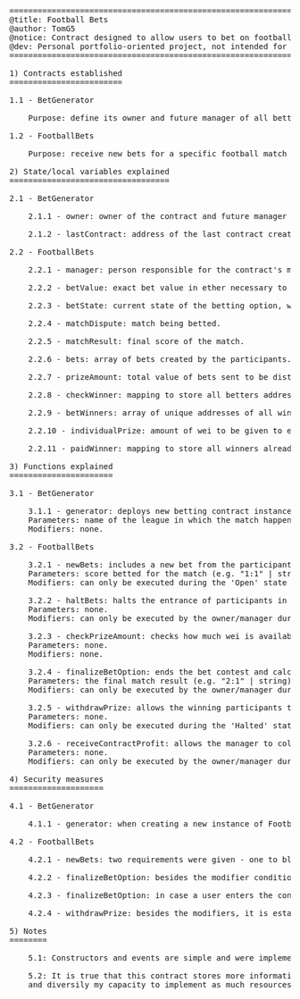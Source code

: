 <pre>==============================================================================================
@title: Football Bets
@author: TomG5
@notice: Contract designed to allow users to bet on football matches scores
@dev: Personal portfolio-oriented project, not intended for deployment and use by businesses
==============================================================================================

1) Contracts established
========================

1.1 - BetGenerator

	Purpose: define its owner and future manager of all betting contests being generated by himself or any assistants through the 'generator' function.

1.2 - FootballBets

	Purpose: receive new bets for a specific football match and in the end distribute the prize 'bowl' equally amongst winners or rewarding the contract's manager in the exception.

2) State/local variables explained
==================================

2.1 - BetGenerator

	2.1.1 - owner: owner of the contract and future manager of all betting options.
	
	2.1.2 - lastContract: address of the last contract created by the generator.

2.2 - FootballBets

	2.2.1 - manager: person responsible for the contract's management, whose duties are to follow-up users participation, halt new bets before the match starts and finalize the betting option after the 		match ended with the final score.

	2.2.2 - betValue: exact bet value in ether necessary to be sent by the user to participate.
	
	2.2.3 - betState: current state of the betting option, which can be Open, Halted or Closed. 
	
	2.2.4 - matchDispute: match being betted.
	
	2.2.5 - matchResult: final score of the match.
	
	2.2.6 - bets: array of bets created by the participants.
	
	2.2.7 - prizeAmount: total value of bets sent to be distributed.
	
	2.2.8 - checkWinner: mapping to store all betters addresses who won the bet. Used to filter unique addresses for further assignment in the betWinners array.
	
	2.2.9 - betWinners: array of unique addresses of all winners.

	2.2.10 - individualPrize: amount of wei to be given to each winning address.
	
	2.2.11 - paidWinner: mapping to store all winners already paid.

3) Functions explained
======================

3.1 - BetGenerator

	3.1.1 - generator: deploys new betting contract instances to be managed.
	Parameters: name of the league in which the match happens and the match itself (e.g. "La Liga", "Barcelona x Real Madrid" | both strings).
	Modifiers: none.
	
3.2 - FootballBets

	3.2.1 - newBets: includes a new bet from the participant in the pool.
	Parameters: score betted for the match (e.g. "1:1" | string).
	Modifiers: can only be executed during the 'Open' state of the bet. 
	
	3.2.2 - haltBets: halts the entrance of participants in the bet by changing the betState.
	Parameters: none.
	Modifiers: can only be executed by the owner/manager during the 'Open' state of the bet.
	
	3.2.3 - checkPrizeAmount: checks how much wei is available for distribuition/payment. 
	Parameters: none.
	Modifiers: none.
		
	3.2.4 - finalizeBetOption: ends the bet contest and calculates the due prizes (winners) or profit (manager) for the respective beneficiaries. 
	Parameters: the final match result (e.g. "2:1" | string).
	Modifiers: can only be executed by the owner/manager during the 'Halted' state of the bet.
	
	3.2.5 - withdrawPrize: allows the winning participants to withdraw their prize.
	Parameters: none.
	Modifiers: can only be executed during the 'Halted' state of the bet.
	
	3.2.6 - receiveContractProfit: allows the manager to collect its profit from the match when no winners were taken.
	Parameters: none.
	Modifiers: can only be executed by the owner/manager during the 'Halted' state of the bet.
	
4) Security measures
====================

4.1 - BetGenerator

	4.1.1 - generator: when creating a new instance of FootballBets, it is given as a parameter the owner variable instead of the sender in order to allow any assistant to create new bet options while 		avoiding malicious third-parties to create instances and manage them to steal the prize.
	
4.2 - FootballBets

	4.2.1 - newBets: two requirements were given - one to block the manager address from participating and a second to validate the bet value before accepting it - so no incompatible bets can be 		inserted.
	
	4.2.2 - finalizeBetOption: besides the modifier conditions, the prize amount destined to the participant winners or the manager is setted to zero before allowing the payments, avoiding 		further in both ways the known reentrancy attack in which the attacker causes a never ending withdraw pattern reexecuting a transfer before it changes the value due to zero. 

	4.2.3 - finalizeBetOption: in case a user enters the contest with duplicated bets, which end up being winners, it was implemented an unique identifier variable to store the winners addresses, 	despite how many right bets they got, to avoid duplicate payments (gas waste) and incorrect calculation of the payable prize amount to each user.
	
	4.2.4 - withdrawPrize: besides the modifiers, it is established before paying the winner that his paid status will become true, to avoid (as another measure) the reentrancy attack mentioned before.
	
5) Notes
========

	5.1: Constructors and events are simple and were implemented following usual behaviour, hence no description is necessary.
	
	5.2: It is true that this contract stores more information than needed and possibly could be written in a more concise manner, but since it's a portfolio project I opted to demonstrate more clearly 
	and diversily my capacity to implement as much resources as possible.
</pre>
